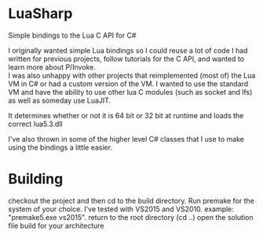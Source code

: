 # LuaSharp
Simple bindings to the Lua C API for C#

I originally wanted simple Lua bindings so I could reuse a lot of code I had written for previous projects, follow tutorials for the C API, and wanted to learn more about P/Invoke.  
I was also unhappy with other projects that reimplemented (most of) the Lua VM in C# or had a custom version of the VM.  I wanted to use the standard VM and have the ability to use other lua C modules (such as socket and lfs) as well as someday use LuaJIT.

It determines whether or not it is 64 bit or 32 bit at runtime and loads the correct lua5.3.dll

I've also thrown in some of the higher level C# classes that I use to make using the bindings a little easier.

# Building 
checkout the project and then cd to the build directory.
Run premake for the system of your choice.  I've tested with VS2015 and VS2010.  example: "premake5.exe vs2015".
return to the root directory (cd ..)
open the solution file
build for your architecture



